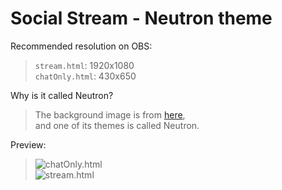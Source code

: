 # Social Stream - Neutron theme

Recommended resolution on OBS:  
> `stream.html`: 1920x1080  
> `chatOnly.html`: 430x650

Why is it called Neutron?  
> The background image is from [here](https://github.com/xcruxiex/themes),  
> and one of its themes is called Neutron.

Preview:
> ![chatOnly.html](https://raw.githubusercontent.com/as2648as/social_stream/main/themes/Neutron/preview.png)  
> ![stream.html](https://raw.githubusercontent.com/as2648as/social_stream/main/themes/Neutron/preview.png)
